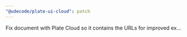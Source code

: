 ```yaml
---
"@udecode/plate-ui-cloud": patch
---
```


Fix document with Plate Cloud so it contains the URLs for improved ex…
